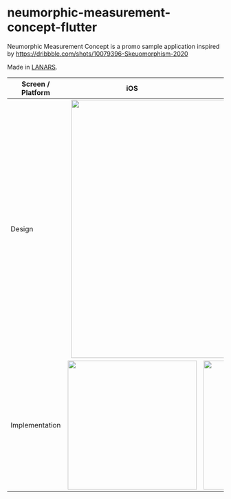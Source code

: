 # neumorphic-measurement-concept-flutter

Neumorphic Measurement Concept is a promo sample application inspired by https://dribbble.com/shots/10079396-Skeuomorphism-2020

Made in [LANARS](https://lanars.com/).

<table>
    <thead>
        <tr>
            <th>Screen / Platform</th>
            <th>iOS</th>
            <th>Android</th>
        </tr>
    </thead>
    <tbody>
        <tr>
           <td>Design</td>
           <td colspan=2 align="center"><img src="/../master/design_neumorphic.jpg" width="600"/></td>
        </tr>
        <tr>
           <td>Implementation</td>
           <td colspan=1 align="center"><img src="/../master/preview_ios.gif" width="300"/></td>
           <td colspan=1 align="center"><img src="/../master/preview_android.gif" width="300"/></td>
        </tr>
    </tbody>
</table>
